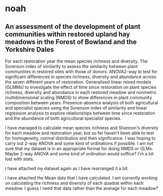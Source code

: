 # noah

## An assessment of the development of plant communities within restored upland hay meadows in the Forest of Bowland and the Yorkshire Dales 

For each restoration year the mean species richness and diversity. The Sorenson index of similarity to assess the similarity between plant communities in restored sites with those of donors. ANOVA2-way to test for significant differences in species richness, diversity and abundance across the seven different years of restoration. Generalised linear mixed models (GLMMs) to investigate the effect of time since restoration on plant species richness, diversity and abundance in each restored meadow and nonmetric multidimensional scaling (NMDS) to show differences in plant community composition between years. Presence-absence analysis of both agricultural and specialist species using the Sorenson index of similarity and linear regression analysis to explore relationships between time since restoration and the abundance of both  agricultural specialist species. 

I have managed to calculate mean species richness and Shannon's diversity for each meadow and restoration year, but so far haven't been able to test for homogeneity, normal distribution and then significance. I was hoping to carry out 2-way ANOVA and some kind of ordinations if possible. I am not sure that my dataset is in an appropriate format for doing NMDS or GLMs. Maybe 2-way ANOVA and some kind of ordination would suffice? I'm a bit lost with stats.

I have attached my dataset again as I have rearranged it a bit. 

I have attached the Mean data that I have calculated. I am currently working on calculating the richness and diversity of each quadrat within each meadow. I guess I need that data rather than the average for each meadow?